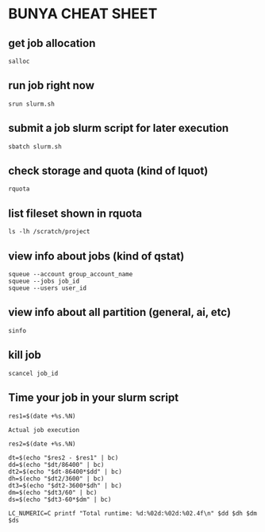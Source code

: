# BUNYA CHEAT SHEET

## get job allocation 
```
salloc 
```
## run job right now
```
srun slurm.sh 
```

## submit a job slurm script for later execution
```
sbatch slurm.sh 
```

## check storage and quota (kind of lquot) 
```
rquota 
```

## list fileset shown in rquota 
```
ls -lh /scratch/project
```

## view info about jobs (kind of qstat) 
```
squeue --account group_account_name
squeue --jobs job_id
squeue --users user_id
```

## view info about all partition (general, ai, etc) 
```
sinfo
```

## kill job 
```
scancel job_id 
```
## Time your job in your slurm script
```
res1=$(date +%s.%N)

Actual job execution 

res2=$(date +%s.%N)

dt=$(echo "$res2 - $res1" | bc)
dd=$(echo "$dt/86400" | bc)
dt2=$(echo "$dt-86400*$dd" | bc)
dh=$(echo "$dt2/3600" | bc)
dt3=$(echo "$dt2-3600*$dh" | bc)
dm=$(echo "$dt3/60" | bc)
ds=$(echo "$dt3-60*$dm" | bc)

LC_NUMERIC=C printf "Total runtime: %d:%02d:%02d:%02.4f\n" $dd $dh $dm $ds
```
